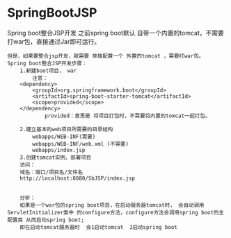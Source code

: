 # SpringBootJSP
Spring boot整合JSP开发
	之前spring boot默认 自带一个内置的tomcat，不需要打war包，直接通过Jar即可运行。


	但是，如果要整合jsp开发，就需要 单独配置一个 外置的tomcat ，需要打war包。
	Spring boot整合JSP开发步骤：
		1.新建boot项目， war		
			注意：
		<dependency>
			<groupId>org.springframework.boot</groupId>
			<artifactId>spring-boot-starter-tomcat</artifactId>
			<scope>provided</scope>
		</dependency>
				provided：意思是 将项目打包时，不需要将内置的tomcat一起打包。

		2.建立基本的web项目所需要的目录结构
			webapps/WEB-INF(需要)
			webapps/WEB-INF/web.xml (不需要)
			webapps/index.jsp
		3.创建tomcat实例、部署项目	
		访问：
		域名：端口/项目名/文件名
		http://localhost:8080/SbJSP/index.jsp


		分析：
		如果是一个war包的spring boot项目，在启动服务器tomcat时， 会自动调用ServletInitializer类中 的configure方法，configure方法会调用spring boot的主配置类 从而启动spring boot;
		即在启动tomcat服务器时  会1启动tomcat  2启动spring boot
